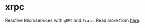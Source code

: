 # xrpc

Reactive Microservices with `gRPC` and `Scala`. Read more from [here](https://medium.com/rahasak/reactive-microservices-with-grpc-and-scala-e4767ca2d34a).
